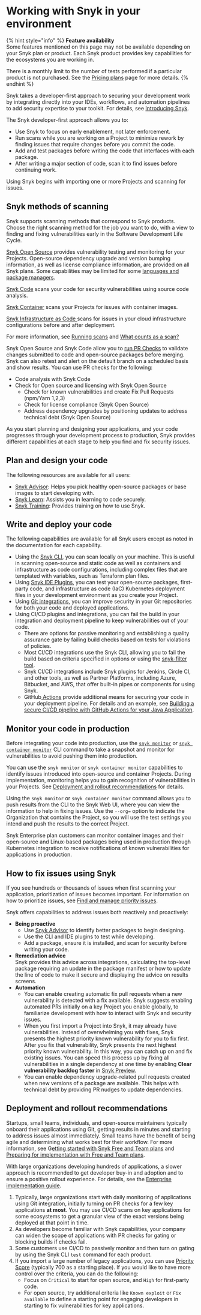 # Working with Snyk in your environment

{% hint style="info" %}
**Feature availability**\
Some features mentioned on this page may not be available depending on your Snyk plan or product. Each Snyk product provides key capabilities for the ecosystems you are working in.&#x20;

There is a monthly limit to the number of tests performed if a particular product is not purchased. See the [Pricing plans](https://snyk.io/plans) page for more details.
{% endhint %}

Snyk takes a developer-first approach to securing your development work by integrating directly into your IDEs, workflows, and automation pipelines to add security expertise to your toolkit. For details, see [Introducing Snyk](../../getting-started/introducing-snyk.md).

The Snyk developer-first approach allows you to:

* Use Snyk to focus on early enablement, not later enforcement.&#x20;
* Run scans while you are working on a Project to minimize rework by finding issues that require changes before you commit the code.
* Add and test packages before writing the code that interfaces with each package.
* &#x20;After writing a major section of code, scan it to find issues before continuing work.

Using Snyk begins with importing one or more Projects and scanning for issues.

## Snyk methods of scanning

Snyk supports scanning methods that correspond to Snyk products. Choose the right scanning method for the job you want to do, with a view to finding and fixing vulnerabilities early in the Software Development Life Cycle.

[Snyk Open Source](../snyk-open-source/) provides vulnerability testing and monitoring for your Projects. Open-source dependency upgrade and version bumping information, as well as license compliance information, are provided on all Snyk plans. Some capabilities may be limited for some [languages and package managers](../supported-languages-and-frameworks/).

[Snyk Code](../snyk-code/) scans your code for security vulnerabilities using source code analysis.

[Snyk Container](../snyk-container/) scans your Projects for issues with container images.

[Snyk Infrastructure as Code ](../scan-infrastructure/)scans for issues in your cloud infrastructure configurations before and after deployment.

For more information, see [Running scans](running-scans.md) and [What counts as a scan?](what-counts-as-a-test.md)

Snyk Open Source and Snyk Code allow you to [run PR Checks](../run-pr-checks/) to validate changes submitted to code and open-source packages before merging. Snyk can also retest and alert on the default branch on a scheduled basis and show results. You can use PR checks for the following:

* Code analysis with Snyk Code
* Check for Open source and licensing with Snyk Open Source
  * Check for known vulnerabilities and create Fix Pull Requests (npm/Yarn 1,2,3)
  * Check for license compliance (Snyk Open Source)
  * Address dependency upgrades by positioning updates to address technical debt (Snyk Open Source)

As you start planning and designing your applications, and your code progresses through your development process to production, Snyk provides different capabilities at each stage to help you find and fix security issues.&#x20;

## Plan and design your code

The following resources are available for all users:

* [Snyk Advisor](https://snyk.io/advisor): Helps you pick healthy open-source packages or base images to start developing with.
* [Snyk Learn](https://learn.snyk.io/): Assists you in learning to code securely.
* [Snyk Training](https://learn.snyk.io/catalog/product-training/): Provides training on how to use Snyk.

## Write and deploy your code

The following capabilities are available for all Snyk users except as noted in the documentation for each capability.

* Using the [Snyk CLI](../../snyk-cli/), you can scan locally on your machine. This is useful in scanning open-source and static code as well as containers and infrastructure as code configurations, including complex files that are templated with variables, such as Terraform plan files.
* Using [Snyk IDE Plugins](../../integrate-with-snyk/ide-tools/), you can test your open-source packages, first-party code, and infrastructure as code (IaC) Kubernetes deployment files in your development environment as you create your Project.
* Using [Git integrations](../../integrate-with-snyk/git-repositories-scms-integrations-with-snyk/), you can improve security in your Git repositories for both your code and deployed applications.
* Using CI/CD plugins and integrations, you can fail the build in your integration and deployment pipeline to keep vulnerabilities out of your code.
  * There are options for passive monitoring and establishing a quality assurance gate by failing build checks based on tests for violations of policies.
  * Most CI/CD integrations use the Snyk CLI, allowing you to fail the build based on criteria specified in options or using the [snyk-filter tool](../../snyk-cli/scan-and-maintain-projects-using-the-cli/cli-tools/snyk-filter.md).
  * Snyk CI/CD integrations include Snyk plugins for Jenkins, Circle CI, and other tools, as well as Partner Platforms, including Azure, Bitbucket, and AWS, that offer built-in pipes or components for using Snyk.
  * GitHub[ Actions](../../integrate-with-snyk/snyk-ci-cd-integrations/github-actions-for-snyk-setup-and-checking-for-vulnerabilities/) provide additional means for securing your code in your deployment pipeline. For details and an example, see [Building a secure CI/CD pipeline with GitHub Actions for your Java Application](https://snyk.io/blog/building-a-secure-pipeline-with-github-actions/).

## Monitor your code in production

Before integrating your code into production, use the [`snyk monitor`](../../snyk-cli/commands/monitor.md) or [`snyk container monitor`](../../snyk-cli/commands/container-monitor.md) CLI command to take a snapshot and monitor for vulnerabilities to avoid pushing them into production.

You can use the `snyk monitor` or `snyk container monitor` capabilities to identify issues introduced into open-source and container Projects. During implementation, monitoring helps you to gain recognition of vulnerabilities in your Projects. See [Deployment and rollout recommendations](./#deployment-and-rollout-recommendations) for details.

Using the `snyk monitor` or `snyk container monitor` command allows you to push results from the CLI to the Snyk Web UI, where you can view the information to help in fixing issues. Use the  `--org=` option to indicate the Organization that contains the Project, so you will use the test settings you intend and push the results to the correct Project.

Snyk Enterprise plan customers can monitor container images and their open-source and Linux-based packages being used in production through Kubernetes integration to receive notifications of known vulnerabilities for applications in production.

## How to fix issues using Snyk

If you see hundreds or thousands of issues when first scanning your application, prioritization of issues becomes important. For information on how to prioritize issues, see [Find and manage priority issues](../find-and-manage-priority-issues/).

Snyk offers capabilities to address issues both reactively and proactively:

* **Being proactive**
  * Use [Snyk Advisor](https://snyk.io/advisor) to identify better packages to begin designing.
  * Use the CLI and IDE plugins to test while developing.
  * Add a package, ensure it is installed, and scan for security before writing your code.
* **Remediation advice**\
  Snyk provides this advice across integrations, calculating the top-level package requiring an update in the package manifest or how to update the line of code to make it secure and displaying the advice on results screens.
* **Automation**
  * You can enable creating automatic fix pull requests when a new vulnerability is detected with a fix available. Snyk suggests enabling automated PRs initially on a key Project you enable globally, to familiarize development with how to interact with Snyk and security issues.
  * When you first import a Project into Snyk, it may already have vulnerabilities. Instead of overwhelming you with fixes, Snyk presents the highest priority known vulnerability for you to fix first. After you fix that vulnerability, Snyk presents the next highest priority known vulnerability. In this way, you can catch up on and fix existing issues. You can speed this process up by fixing all vulnerabilities in a single dependency at one time by enabling **Clear vulnerability backlog faster** in [Snyk Preview](../../snyk-admin/manage-settings/snyk-preview.md).
  * You can enable dependency upgrade-related pull requests created when new versions of a package are available. This helps with technical debt by providing PR nudges to update dependencies.

## Deployment and rollout recommendations

Startups, small teams, individuals, and open-source maintainers typically onboard their applications using Git, getting results in minutes and starting to address issues almost immediately. Small teams have the benefit of being agile and determining what works best for their workflow. For more information, see G[etting started with Snyk Free and Team plans](../../implement-snyk/walkthrough-initiate-a-scan-locally.md) and [Preparing for implementation with Free and Team plans](broken-reference).

With large organizations developing hundreds of applications, a slower approach is recommended to get developer buy-in and adoption and to ensure a positive rollout experience. For details, see the [Enterprise implementation guide](../../implement-snyk/enterprise-implementation-guide/).

1. Typically, large organizations start with daily monitoring of applications using Git integration, initially turning on PR checks for a few key applications **at most**. You may use CI/CD scans on key applications for some ecosystems to get a granular view of the exact versions being deployed at that point in time.
2. As developers become familiar with Snyk capabilities, your company can widen the scope of applications with PR checks for gating or blocking builds if checks fail.
3. Some customers use CI/CD to passively monitor and then turn on gating by using the Snyk CLI `test` command for each product.
4. If you import a large number of legacy applications, you can use [Priority Score](../find-and-manage-priority-issues/priority-score.md) (typically 700 as a starting place). If you would like to have more control over the criteria, you can do the following:
   * Focus on `Critical` to start for open source, and `High` for first-party code.
   * For open source, try additional criteria like `Known exploit` or `Fix available` to define a starting point for engaging developers in starting to fix vulnerabilities for key applications.
